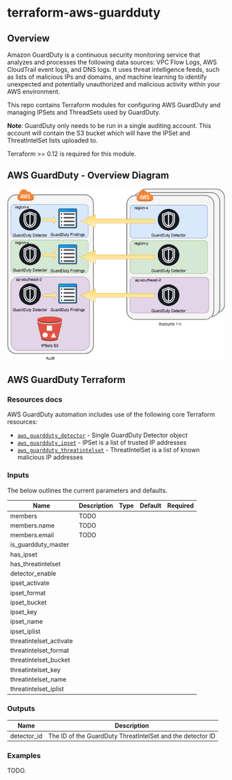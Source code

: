 # terraform-aws-guardduty

## Overview

Amazon GuardDuty is a continuous security monitoring service that analyzes and processes the following data sources: VPC Flow Logs, AWS CloudTrail event logs, and DNS logs. It uses threat intelligence feeds, such as lists of malicious IPs and domains, and machine learning to identify unexpected and potentially unauthorized and malicious activity within your AWS environment.

This repo contains Terraform modules for configuring AWS GuardDuty and managing IPSets and ThreadSets used by GuardDuty.

__Note__: GuardDuty only needs to be run in a single auditing account. This account will contain the S3 bucket which will have the IPSet and ThreatIntelSet lists uploaded to.

Terraform >= 0.12 is required for this module.

## AWS GuardDuty - Overview Diagram

![GuardDuty|medium](docs/guardduty.png)

## AWS GuardDuty Terraform

### Resources docs

AWS GuardDuty automation includes use of the following core Terraform resources:

- [`aws_guardduty_detector`](https://www.terraform.io/docs/providers/aws/r/guardduty_detector.html) - Single GuardDuty Detector object
- [`aws_guardduty_ipset`](https://www.terraform.io/docs/providers/aws/r/guardduty_ipset.html) - IPSet is a list of trusted IP addresses
- [`aws_guardduty_threatintelset`](https://www.terraform.io/docs/providers/aws/r/guardduty_threatintelset.html) - ThreatIntelSet is a list of known malicious IP addresses

### Inputs

The below outlines the current parameters and defaults.

| Name | Description | Type | Default | Required |
|------|-------------|:----:|:-------:|:--------:|
| members | TODO
| members.name | TODO
| members.email | TODO
| is_guardduty_master
| has_ipset
| has_threatintelset
| detector_enable
| ipset_activate
| ipset_format
| ipset_bucket
| ipset_key
| ipset_name
| ipset_iplist
| threatintelset_activate
| threatintelset_format
| threatintelset_bucket
| threatintelset_key
| threatintelset_name
| threatintelset_iplist

### Outputs

|Name|Description|
|------------|---------------------|
| detector_id | The ID of the GuardDuty ThreatIntelSet and the detector ID |

### Examples

TODO.
